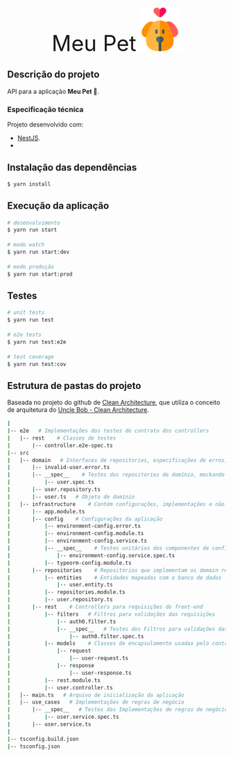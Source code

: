 <p align="center">
  <span style="font-size: 50px;">Meu Pet</span>
  <img src="meu-pet-logo.svg" width="100" alt="Meu Pet Logo" /></a>
</p>

## Descrição do projeto

API para a aplicação **Meu Pet 🐾**.

### Especificação técnica

Projeto desenvolvido com:
- [NestJS](https://github.com/nestjs/nest).
- 

## Instalação das dependências

```bash
$ yarn install
```

## Execução da aplicação

```bash
# desenvolvimento
$ yarn run start

# modo watch
$ yarn run start:dev

# modo produção
$ yarn run start:prod
```

## Testes

```bash
# unit tests
$ yarn run test

# e2e tests
$ yarn run test:e2e

# test coverage
$ yarn run test:cov
```

## Estrutura de pastas do projeto

Baseada no projeto do github de [Clean Architecture](https://github.com/damienbeaufils/nestjs-clean-architecture-demo), que utiliza o conceito de arquitetura do [Uncle Bob - Clean Architecture](https://blog.cleancoder.com/uncle-bob/2012/08/13/the-clean-architecture.html).

```bash
|
|-- e2e   # Implementações dos testes de contrato dos controllers
|   |-- rest    # Classes de testes
|       |-- controller.e2e-spec.ts
|-- src
|   |-- domain   # Interfaces de repositories, especificações de erros, classes para objetos de domínio do repository
|       |-- invalid-user.error.ts
|       |-- __spec__    # Testes dos repositories de domínio, mockando as entidades
|           |-- user.spec.ts
|       |-- user.repository.ts
|       |-- user.ts   # Objeto de domínio
|   |-- infrastructure    # Contém configurações, implementações e não podem conter nenhuma regra de negócio
|       |-- app.module.ts
|       |-- config    # Configurações da aplicação
|           |-- environment-config.error.ts
|           |-- environment-config.module.ts
|           |-- environment-config.service.ts
|           |-- __spec__    # Testes unitários dos componentes de configuração
|               |-- environment-config.service.spec.ts
|           |-- typeorm-config.module.ts
|       |-- repositories    # Repositórios que implementam os domain repositories, expondo dados de domain apenas, fazendo integração com as entidades
|           |-- entities    # Entidades mapeadas com o banco de dados
|               |-- user.entity.ts
|           |-- repositories.module.ts
|           |-- user.repository.ts
|       |-- rest    # Controllers para requisições do front-end
|           |-- filters   # Filtros para validações das requisições
|               |-- auth0.filter.ts
|               |-- __spec__   # Testes dos Filtros para validações das requisições
|                   |-- auth0.filter.spec.ts
|           |-- models    # Classes de encapsulamento usadas pelo controller
|               |-- request
|                   |-- user-request.ts
|               |-- response
|                   |-- user-response.ts
|           |-- rest.module.ts
|           |-- user.controller.ts
|   |-- main.ts   # Arquivo de inicialização da aplicação
|   |-- use_cases   # Implementações de regras de negócio
|       |-- __spec__   # Testes das Implementações de regras de negócio
|           |-- user.service.spec.ts
|       |-- user.service.ts
|
|-- tsconfig.build.json
|-- tsconfig.json
```
